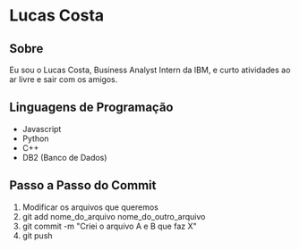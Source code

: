 # Lucas Costa

## Sobre
Eu sou o Lucas Costa, Business Analyst Intern da IBM, e curto atividades ao ar livre e sair com os amigos.

## Linguagens de Programação
- Javascript
- Python
- C++
- DB2 (Banco de Dados)

## Passo a Passo do Commit
1. Modificar os arquivos que queremos
2. git add nome_do_arquivo nome_do_outro_arquivo
3. git commit -m "Criei o arquivo A e B que faz X"
4. git push